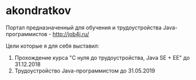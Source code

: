 ﻿# akondratkov

Портал предназначенный для обучения и трудоустройства Java-программистов - http://job4j.ru/

Цели которые я для себя выставил:
1. Прохождение курса "С нуля до трудоустройства, Java SE + EE" до 31.12.2018
2. Трудоустройство Java-программистом до 31.05.2019
